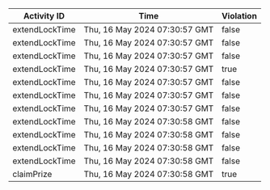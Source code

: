 | Activity ID | Time | Violation |
| --- | --- | --- |
| extendLockTime | Thu, 16 May 2024 07:30:57 GMT | false |
| extendLockTime | Thu, 16 May 2024 07:30:57 GMT | false |
| extendLockTime | Thu, 16 May 2024 07:30:57 GMT | false |
| extendLockTime | Thu, 16 May 2024 07:30:57 GMT | true |
| extendLockTime | Thu, 16 May 2024 07:30:57 GMT | false |
| extendLockTime | Thu, 16 May 2024 07:30:57 GMT | false |
| extendLockTime | Thu, 16 May 2024 07:30:57 GMT | false |
| extendLockTime | Thu, 16 May 2024 07:30:58 GMT | false |
| extendLockTime | Thu, 16 May 2024 07:30:58 GMT | false |
| extendLockTime | Thu, 16 May 2024 07:30:58 GMT | false |
| extendLockTime | Thu, 16 May 2024 07:30:58 GMT | false |
| claimPrize | Thu, 16 May 2024 07:30:58 GMT | true |